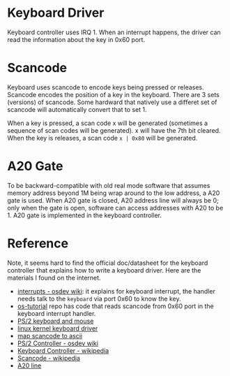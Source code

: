 # Keyboard Driver
Keyboard controller uses IRQ 1. When an interrupt happens, the driver can read the information about the key in 0x60 port.

# Scancode
Keyboard uses scancode to encode keys being pressed or releases. Scancode encodes the position of a key in the keyboard. There are 3 sets (versions) of scancode. Some hardward that natively use a differet set of scancode will automatically convert that to set 1.

When a key is pressed, a scan code x will be generated (sometimes a sequence of scan codes will be generated). x will have the 7th bit cleared. When the key is releases, a scan code `x | 0x80` will be generated.

# A20 Gate
To be backward-compatible with old real mode software that assumes memory address beyond 1M being wrap around to the low address, a A20 gate is used. When A20 gate is closed, A20 address line will always be 0; only when the gate is open, software can access addresses with A20 to be 1. A20 gate is implemented in the keyboard controller.

# Reference
Note, it seems hard to find the official doc/datasheet for the keyboard controller that explains how to write a keyboard driver. Here are the materials I found on the internet.

- [interrupts - osdev wiki](https://wiki.osdev.org/Interrupts): it explains for keyboard interrupt, the handler needs talk to the `keyboard` via port 0x60 to know the key.
- [os-tutorial](https://github.com/cfenollosa/os-tutorial/blob/master/20-interrupts-timer/drivers/keyboard.c#L8) repo has code that reads scancode from 0x60 port in the keyboard interrupt handler.
- [PS/2 keyboard and mouse](https://en.wikipedia.org/wiki/PS/2_port)
- [linux kernel keyboard driver](https://github.com/torvalds/linux/blob/master/drivers/input/keyboard/atkbd.c)
- [map scancode to ascii](http://www.philipstorr.id.au/pcbook/book3/scancode.htm)
- [PS/2 Controller - osdev wiki](https://wiki.osdev.org/%228042%22_PS/2_Controller)
- [Keyboard Controller - wikipedia](https://en.wikipedia.org/wiki/Keyboard_controller_(computing))
- [Scancode - wikipedia](https://en.wikipedia.org/wiki/Scancode)
- [A20 line](https://en.wikipedia.org/wiki/A20_line)
